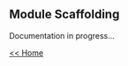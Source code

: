## Module Scaffolding ##

Documentation in progress...


[<< Home](https://github.com/jabdul/appland/tree/master "Home")
